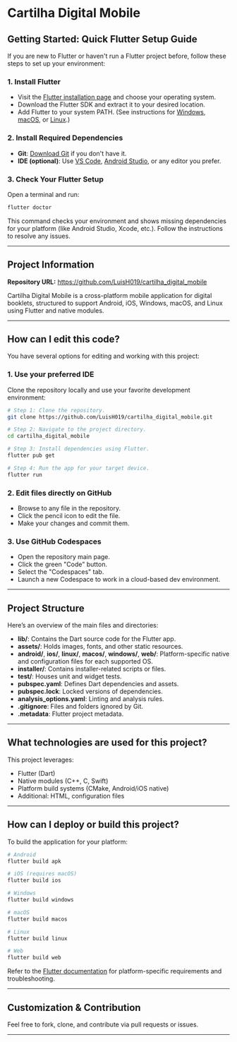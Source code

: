 # Cartilha Digital Mobile

## Getting Started: Quick Flutter Setup Guide

If you are new to Flutter or haven't run a Flutter project before, follow these steps to set up your environment:

### 1. Install Flutter

- Visit the [Flutter installation page](https://docs.flutter.dev/get-started/install) and choose your operating system.
- Download the Flutter SDK and extract it to your desired location.
- Add Flutter to your system PATH. (See instructions for [Windows](https://docs.flutter.dev/get-started/install/windows), [macOS](https://docs.flutter.dev/get-started/install/macos), or [Linux](https://docs.flutter.dev/get-started/install/linux).)

### 2. Install Required Dependencies

- **Git**: [Download Git](https://git-scm.com/downloads) if you don't have it.
- **IDE (optional)**: Use [VS Code](https://code.visualstudio.com/), [Android Studio](https://developer.android.com/studio), or any editor you prefer.

### 3. Check Your Flutter Setup

Open a terminal and run:
```sh
flutter doctor
```
This command checks your environment and shows missing dependencies for your platform (like Android Studio, Xcode, etc.). Follow the instructions to resolve any issues.

---

## Project Information

**Repository URL:** https://github.com/LuisH019/cartilha_digital_mobile

Cartilha Digital Mobile is a cross-platform mobile application for digital booklets, structured to support Android, iOS, Windows, macOS, and Linux using Flutter and native modules.

---

## How can I edit this code?

You have several options for editing and working with this project:

### 1. Use your preferred IDE

Clone the repository locally and use your favorite development environment:

```sh
# Step 1: Clone the repository.
git clone https://github.com/LuisH019/cartilha_digital_mobile.git

# Step 2: Navigate to the project directory.
cd cartilha_digital_mobile

# Step 3: Install dependencies using Flutter.
flutter pub get

# Step 4: Run the app for your target device.
flutter run
```

### 2. Edit files directly on GitHub

- Browse to any file in the repository.
- Click the pencil icon to edit the file.
- Make your changes and commit them.

### 3. Use GitHub Codespaces

- Open the repository main page.
- Click the green "Code" button.
- Select the "Codespaces" tab.
- Launch a new Codespace to work in a cloud-based dev environment.

---

## Project Structure

Here’s an overview of the main files and directories:

- **lib/**: Contains the Dart source code for the Flutter app.
- **assets/**: Holds images, fonts, and other static resources.
- **android/**, **ios/**, **linux/**, **macos/**, **windows/**, **web/**: Platform-specific native and configuration files for each supported OS.
- **installer/**: Contains installer-related scripts or files.
- **test/**: Houses unit and widget tests.
- **pubspec.yaml**: Defines Dart dependencies and assets.
- **pubspec.lock**: Locked versions of dependencies.
- **analysis_options.yaml**: Linting and analysis rules.
- **.gitignore**: Files and folders ignored by Git.
- **.metadata**: Flutter project metadata.

---

## What technologies are used for this project?

This project leverages:

- Flutter (Dart)
- Native modules (C++, C, Swift)
- Platform build systems (CMake, Android/iOS native)
- Additional: HTML, configuration files

---

## How can I deploy or build this project?

To build the application for your platform:

```sh
# Android
flutter build apk

# iOS (requires macOS)
flutter build ios

# Windows
flutter build windows

# macOS
flutter build macos

# Linux
flutter build linux

# Web
flutter build web
```

Refer to the [Flutter documentation](https://docs.flutter.dev/) for platform-specific requirements and troubleshooting.

---

## Customization & Contribution

Feel free to fork, clone, and contribute via pull requests or issues.

---

